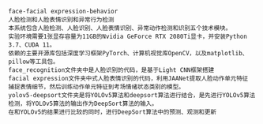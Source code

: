 	face-facial expression-behavior
	人脸检测和人脸表情识别和异常行为检测
	本系统包含人脸检测、人脸识别、人脸表情识别、异常动作检测和识别五个技术模块。
	实验环境需要1张显存容量为11GB的Nvidia GeForce RTX 2080Ti显卡，并安装Python 3.7、CUDA 11。
	依赖的主要开源库包括深度学习框架PyTorch、计算机视觉库OpenCV，以及matplotlib、pillow等工具包。
	face_recognition文件夹中是人脸识别的代码，是基于Light CNN框架搭建
	facial expression文件夹中式人脸表情识别的代码，利用JAANet提取人脸动作单元特征 捕捉表情细节，然后训练动作单元特征到考场情绪状态类别的模型。
	yolov5-deepsort文件夹是将YOLOv5算法和deepsort算法进行结合，是先进行YOLOv5算法检测，将YOLOv5算法的输出作为DeepSort算法的输入。
	在和YOLOv5的结果进行比较的同时，进行DeepSort算法中的预测、观测和更新
